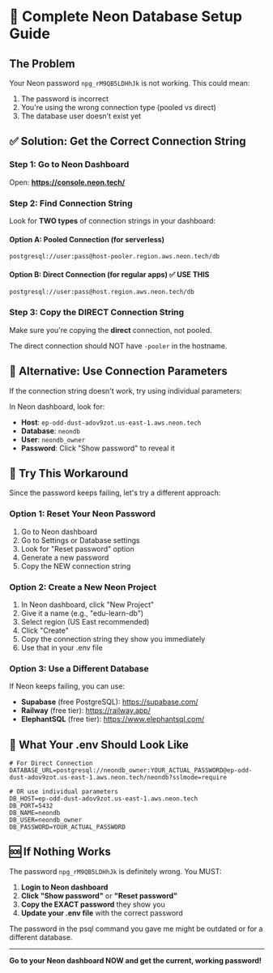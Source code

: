 # 🔧 Complete Neon Database Setup Guide

## The Problem

Your Neon password `npg_rM9QB5LDHhJk` is not working. This could mean:
1. The password is incorrect
2. You're using the wrong connection type (pooled vs direct)
3. The database user doesn't exist yet

## ✅ Solution: Get the Correct Connection String

### Step 1: Go to Neon Dashboard

Open: **https://console.neon.tech/**

### Step 2: Find Connection String

Look for **TWO types** of connection strings in your dashboard:

#### Option A: Pooled Connection (for serverless)
```
postgresql://user:pass@host-pooler.region.aws.neon.tech/db
```

#### Option B: Direct Connection (for regular apps) ✅ USE THIS
```
postgresql://user:pass@host.region.aws.neon.tech/db
```

### Step 3: Copy the DIRECT Connection String

Make sure you're copying the **direct** connection, not pooled.

The direct connection should NOT have `-pooler` in the hostname.

## 🎯 Alternative: Use Connection Parameters

If the connection string doesn't work, try using individual parameters:

In Neon dashboard, look for:
- **Host**: `ep-odd-dust-adov9zot.us-east-1.aws.neon.tech`
- **Database**: `neondb`
- **User**: `neondb_owner`
- **Password**: Click "Show password" to reveal it

## 🔄 Try This Workaround

Since the password keeps failing, let's try a different approach:

### Option 1: Reset Your Neon Password

1. Go to Neon dashboard
2. Go to Settings or Database settings
3. Look for "Reset password" option
4. Generate a new password
5. Copy the NEW connection string

### Option 2: Create a New Neon Project

1. In Neon dashboard, click "New Project"
2. Give it a name (e.g., "edu-learn-db")
3. Select region (US East recommended)
4. Click "Create"
5. Copy the connection string they show you immediately
6. Use that in your .env file

### Option 3: Use a Different Database

If Neon keeps failing, you can use:
- **Supabase** (free PostgreSQL): https://supabase.com/
- **Railway** (free tier): https://railway.app/
- **ElephantSQL** (free tier): https://www.elephantsql.com/

## 📝 What Your .env Should Look Like

```env
# For Direct Connection
DATABASE_URL=postgresql://neondb_owner:YOUR_ACTUAL_PASSWORD@ep-odd-dust-adov9zot.us-east-1.aws.neon.tech/neondb?sslmode=require

# OR use individual parameters
DB_HOST=ep-odd-dust-adov9zot.us-east-1.aws.neon.tech
DB_PORT=5432
DB_NAME=neondb
DB_USER=neondb_owner
DB_PASSWORD=YOUR_ACTUAL_PASSWORD
```

## 🆘 If Nothing Works

The password `npg_rM9QB5LDHhJk` is definitely wrong. You MUST:

1. **Login to Neon dashboard**
2. **Click "Show password"** or **"Reset password"**
3. **Copy the EXACT password** they show you
4. **Update your .env file** with the correct password

The password in the psql command you gave me might be outdated or for a different database.

---

**Go to your Neon dashboard NOW and get the current, working password!**
